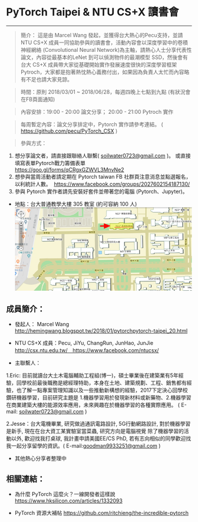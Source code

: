 # PyTorch Taipei & NTU CS+X 讀書會
- - -

> 簡介：
這是由 Marcel Wang 發起，並獲得台大熱心的Pecu支持，並請 NTU CS+X 成員一同協助參與的讀書會，活動內容會以深度學習中的卷積神經網絡
(Convolutional Neural Network)為主軸，請熱心人士分享代表性論文，內容從最基本的LeNet 到可以偵測物件的最潮模型 SSD，然後會有台大 
CS+X 成員帶大家從基礎開始實作發展速度很快的深度學習框架 Pytroch，大家都是抱著熱忱熱心義務付出，如果因為負責人太忙而內容略有不足也請大家見諒。

> 時間：原則 2018/03/01 ~ 2018/06/28，每週四晚上七點到九點 (有狀況會在FB頁面通知)

> 內容安排：19:00 - 20:00 論文分享； 20:00 - 21:00 Pytroch 實作

> 每周暫定內容：論文分享排定中，Pytorch 實作請參考連結。
( https://github.com/pecu/PyTorch_CSX )

> 參與方式：
1. 想分享論文者，請直接跟聯絡人聯繫( soilwater0723@gmail.com )。
或直接填寫表單Pytorch戰力籌備表單 https://goo.gl/forms/qCRgxGZWVL3MnvNe2
2. 想參與當周活動者請定期在 Pytorch taiwan FB 社群頁注意消息並點選報名，以利統計人數。  https://www.facebook.com/groups/2027602154187130/ 
3. 參與 Pytorch 實作者請先安裝好套件並帶著您的電腦 (Pytorch、Jupyter)。

* 地點：台大普通教學大樓 305 教室 (約可容納 100 人)
![image](https://github.com/d06521005/Pytorch_Taipei/blob/master/%E4%BD%8D%E7%BD%AE.jpg)

## 成員簡介：
* 發起人： Marcel Wang http://hemingwang.blogspot.tw/2018/01/pytorchpytorch-taipei_20.html

* NTU CS+X 成員：Pecu, JiYu, ChangRun, JunHao, JunJie http://csx.ntu.edu.tw/　https://www.facebook.com/ntucsx/

* 主聯繫人：

1.Eric: 目前就讀台大土木電腦輔助工程組(博一)，碩士畢業後在建築業有5年經驗，回學校前最後職務是總經理特助，本身在土地、建築規劃、工程、銷售都有經驗，也了解一點專案管理知識以及一些推動新構想的經驗，2017下定決心回學校鑽研機器學習，目前研究主題是 1.機器學習用於發現新材料或新藥物、2.機器學習在商業建築大樓的能源效率應用，未來興趣在於機器學習的各種實際應用。
( E-mail: soilwater0723@gmail.com )

2.Jesse：台大電機畢業, 研究做過通訊電路設計, 5G行動網路設計, 對於機器學習是新手, 現在在台大資工某實驗室當菜蟲, 研究方向是電腦視覺
除了機器學習的活動以外, 歡迎找我打桌球,  我計畫申請美國EE/CS PhD, 若有志向相似的同學歡迎找我一起分享留學的資訊。( E-mail:goodman9933251@gmail.com )

* 其他熱心分享者整理中


## 相關連結：
* 為什麼 PyTorch 這麼火？一線開發者這樣說
https://www.hksilicon.com/articles/1332093

* PyTorch 資源大補帖
https://github.com/ritchieng/the-incredible-pytorch
